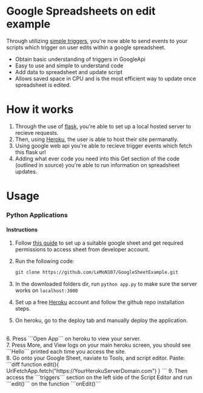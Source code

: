 # Google Spreadsheets on edit example

Through utilizing <a href="https://developers.google.com/apps-script/guides/triggers">simple triggers</a>, you're now able to send events to your scripts which trigger on user edits within a google spreadsheet.

* Obtain basic understanding of triggers in GoogleApi
* Easy to use and simple to understand code
* Add data to spreadsheet and update script
* Allows saved space in CPU and is the most efficient way to update once spreadsheet is edited.

# How it works
1. Through the use of <a href="https://flask.palletsprojects.com/en/2.0.x/">flask</a>, you're able to set up a local hosted server to recieve requests.
2. Then, using <a href="www.heroku.com">Heroku</a>, the user is able to host their site permanatly. 
3. Using google web api you're able to recieve trigger events which fetch this flask url
4. Adding what ever code you need into this Get section of the code (outlined in source) you're able to run information on spreadsheet updates.

# Usage
### Python Applications

#### Instructions

1. Follow <a href="https://docs.gspread.org/en/v4.0.1/oauth2.html">this guide</a> to set up a suitable google sheet and get required permissions to access sheet from developer account. 

2. Run the following code:
    ```diff
    git clone https://github.com/LeMoN107/GoogleSheetExample.git
    ```
3. In the downloaded folders dir, run ```python app.py``` to make sure the server works on ```localhost:3000```

4. Set up a free <a href="www.heroku.com">Heroku</a> account and follow the github repo installation steps.

5. On heroku, go to the deploy tab and manually deploy the application.
<br>
6. Press ```Open App``` on heroku to view your server.
<br>
7. Press More, and View logs on your main heroku screen, you should see ```Hello``` printed each time you access the site.
<br>
8. Go onto your Google Sheet, naviate to Tools, and script editor. Paste:
    ```diff
    function edit(){
       UrlFetchApp.fetch("https://YourHerokuServerDomain.com")
    }
    ```
9. Then access the ```triggers``` section on the left side of the Script Editor and run ```edit()``` on the function ```onEdit()```
